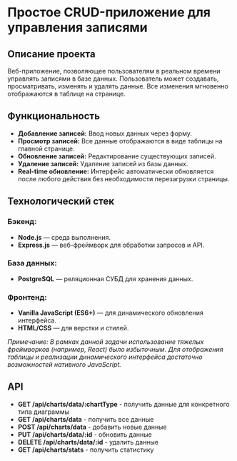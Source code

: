 # Простое CRUD-приложение для управления записями

## Описание проекта
Веб-приложение, позволяющее пользователям в реальном времени управлять записями в базе данных. Пользователь может создавать, просматривать, изменять и удалять данные. Все изменения мгновенно отображаются в таблице на странице.

## Функциональность
*   **Добавление записей:** Ввод новых данных через форму.
*   **Просмотр записей:** Все данные отображаются в виде таблицы на главной странице.
*   **Обновление записей:** Редактирование существующих записей.
*   **Удаление записей:** Удаление записей из базы данных.
*   **Real-time обновление:** Интерфейс автоматически обновляется после любого действия без необходимости перезагрузки страницы.

## Технологический стек
### Бэкенд:
*   **Node.js** — среда выполнения.
*   **Express.js** — веб-фреймворк для обработки запросов и API.

### База данных:
*   **PostgreSQL** — реляционная СУБД для хранения данных.

### Фронтенд:
*   **Vanilla JavaScript (ES6+)** — для динамического обновления интерфейса.
*   **HTML/CSS** — для верстки и стилей.

*Примечание: В рамках данной задачи использование тяжелых фреймворков (например, React) было избыточным. Для отображения таблицы и реализации динамического интерфейса достаточно возможностей нативного JavaScript.*

## API
*   **GET /api/charts/data/:chartType** - получить данные для конкретного типа диаграммы
*   **GET /api/charts/data** - получить все данные
*   **POST /api/charts/data** - добавить новые данные
*   **PUT /api/charts/data/:id** - обновить данные
*   **DELETE /api/charts/data/:id** - удалить данные
*   **GET /api/charts/stats** - получить статистику
